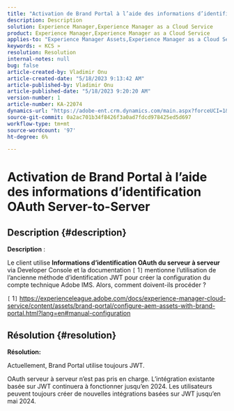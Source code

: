 ```yaml
---
title: "Activation de Brand Portal à l’aide des informations d’identification OAuth Server-to-Server"
description: Description
solution: Experience Manager,Experience Manager as a Cloud Service
product: Experience Manager,Experience Manager as a Cloud Service
applies-to: "Experience Manager Assets,Experience Manager as a Cloud Service,Experience Manager"
keywords: « KCS »
resolution: Resolution
internal-notes: null
bug: false
article-created-by: Vladimir Onu
article-created-date: "5/18/2023 9:13:42 AM"
article-published-by: Vladimir Onu
article-published-date: "5/18/2023 9:20:20 AM"
version-number: 1
article-number: KA-22074
dynamics-url: "https://adobe-ent.crm.dynamics.com/main.aspx?forceUCI=1&pagetype=entityrecord&etn=knowledgearticle&id=85752446-5cf5-ed11-8848-6045bd006c82"
source-git-commit: 0a2ac701b34f8426f3a0ad7fdcd978425ed5d697
workflow-type: tm+mt
source-wordcount: '97'
ht-degree: 6%

---
```


# Activation de Brand Portal à l’aide des informations d’identification OAuth Server-to-Server

## Description {#description}


<b>Description</b> :

Le client utilise <b>Informations d’identification OAuth du serveur à serveur</b> via Developer Console et la documentation `[` 1`]`  mentionne l’utilisation de l’ancienne méthode d’identification JWT pour créer la configuration du compte technique Adobe IMS. Alors, comment doivent-ils procéder ?

`[` 1`]`  https://experienceleague.adobe.com/docs/experience-manager-cloud-service/content/assets/brand-portal/configure-aem-assets-with-brand-portal.html?lang=en#manual-configuration




## Résolution {#resolution}


<b>Résolution:</b>

Actuellement, Brand Portal utilise toujours JWT.

OAuth serveur à serveur n’est pas pris en charge. L’intégration existante basée sur JWT continuera à fonctionner jusqu’en 2024. Les utilisateurs peuvent toujours créer de nouvelles intégrations basées sur JWT jusqu’en mai 2024.
